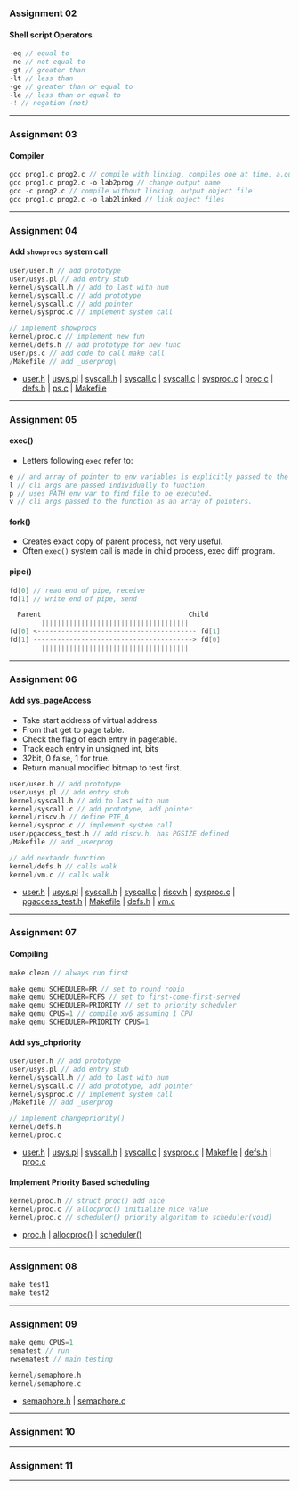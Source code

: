 ### __Assignment 02__
#### Shell script Operators
```java
-eq // equal to
-ne // not equal to
-gt // greater than
-lt // less than
-ge // greater than or equal to
-le // less than or equal to
-! // negation (not)
```
--------------------------------------------------
### __Assignment 03__
#### Compiler
```c
gcc prog1.c prog2.c // compile with linking, compiles one at time, a.out
gcc prog1.c prog2.c -o lab2prog // change output name
gcc -c prog2.c // compile without linking, output object file
gcc prog1.c prog2.c -o lab2linked // link object files
```
--------------------------------------------------
### __Assignment 04__
#### Add `showprocs` system call
```c
user/user.h // add prototype
user/usys.pl // add entry stub
kernel/syscall.h // add to last with num
kernel/syscall.c // add prototype
kernel/syscall.c // add pointer
kernel/sysproc.c // implement system call

// implement showprocs
kernel/proc.c // implement new fun
kernel/defs.h // add prototype for new func
user/ps.c // add code to call make call
/Makefile // add _userprog\
```
- [user.h][user_h_4] | [usys.pl][usys_pl_4] | [syscall.h][syscall_h_4] | [syscall.c][syscall_c_4] | [syscall.c][syscall_c_4] | [sysproc.c][sysproc_c_4] | [proc.c][proc_c_4] | [defs.h][defs_h_4] | [ps.c][ps_c_4] | [Makefile][Makefile__4]

[user_h_4]: https://github.com/coriandar/operatingSystems/blob/main/assignments/lab4-55/xv6-riscv/user/user.h#L29
[usys_pl_4]: https://github.com/coriandar/operatingSystems/blob/main/assignments/lab4-55/xv6-riscv/user/usys.pl#L20
[syscall_h_4]: https://github.com/coriandar/operatingSystems/blob/main/assignments/lab4-55/xv6-riscv/kernel/syscall.h#L24
[syscall_c_4]: https://github.com/coriandar/operatingSystems/blob/main/assignments/lab4-55/xv6-riscv/kernel/syscall.c#L108
[sysproc_c_4]: https://github.com/coriandar/operatingSystems/blob/main/assignments/lab4-55/xv6-riscv/kernel/sysproc.c#L18
[proc_c_4]: https://github.com/coriandar/operatingSystems/blob/main/assignments/lab4-55/xv6-riscv/kernel/proc.c#L31
[defs_h_4]: https://github.com/coriandar/operatingSystems/blob/main/assignments/lab4-55/xv6-riscv/kernel/defs.h#L107
[ps_c_4]: https://github.com/coriandar/operatingSystems/blob/main/assignments/lab4-55/xv6-riscv/user/ps.c
[Makefile__4]: https://github.com/coriandar/operatingSystems/blob/main/assignments/lab4-55/xv6-riscv/Makefile#L136
--------------------------------------------------
### __Assignment 05__
#### exec()
- Letters following `exec` refer to:
```java
e // and array of pointer to env variables is explicitly passed to the new process image.
l // cli args are passed individually to function.
p // uses PATH env var to find file to be executed.
v // cli args passed to the function as an array of pointers.
```

#### fork()
- Creates exact copy of parent process, not very useful.
- Often `exec()` system call is made in child process, exec diff program.

#### pipe()
```java
fd[0] // read end of pipe, receive
fd[1] // write end of pipe, send

  Parent                                     Child
        |||||||||||||||||||||||||||||||||||||
fd[0] <---------------------------------------- fd[1]
fd[1] ----------------------------------------> fd[0]
        |||||||||||||||||||||||||||||||||||||
```
--------------------------------------------------
### __Assignment 06__
#### Add sys_pageAccess
- Take start address of virtual address.
- From that get to page table.
- Check the flag of each entry in pagetable.
- Track each entry in unsigned int, bits
- 32bit, 0 false, 1 for true.
- Return manual modified bitmap to test first.

```c
user/user.h // add prototype
user/usys.pl // add entry stub
kernel/syscall.h // add to last with num
kernel/syscall.c // add prototype, add pointer
kernel/riscv.h // define PTE_A
kernel/sysproc.c // implement system call
user/pgaccess_test.h // add riscv.h, has PGSIZE defined
/Makefile // add _userprog

// add nextaddr function
kernel/defs.h // calls walk
kernel/vm.c // calls walk
```
- [user.h][user_h_6] | [usys.pl][usys_pl_6] | [syscall.h][syscall_h_6] | [syscall.c][syscall_c_6] | [riscv.h][riscv_h_6] | [sysproc.c][sysproc_c_6] | [pgaccess_test.h][pgaccess_test_h_6] | [Makefile][Makefile__6] | [defs.h][defs_h_6] | [vm.c][vm_c_6]

[user_h_6]: https://github.com/coriandar/operatingSystems/blob/main/assignments/lab6-55/xv6-riscv/user/user.h#L27
[usys_pl_6]: https://github.com/coriandar/operatingSystems/blob/main/assignments/lab6-55/xv6-riscv/user/usys.pl#L39
[syscall_h_6]: https://github.com/coriandar/operatingSystems/blob/main/assignments/lab6-55/xv6-riscv/kernel/syscall.h#L23
[syscall_c_6]: https://github.com/coriandar/operatingSystems/blob/main/assignments/lab6-55/xv6-riscv/kernel/syscall.c#L107
[riscv_h_6]: https://github.com/coriandar/operatingSystems/blob/main/assignments/lab6-55/xv6-riscv/kernel/riscv.h#L346
[sysproc_c_6]: https://github.com/coriandar/operatingSystems/blob/main/assignments/lab6-55/xv6-riscv/kernel/sysproc.c#L11
[pgaccess_test_h_6]: https://github.com/coriandar/operatingSystems/blob/main/assignments/lab6-55/xv6-riscv/user/pgaccess_test.c
[Makefile__6]: https://github.com/coriandar/operatingSystems/blob/main/assignments/lab6-55/xv6-riscv/Makefile#L135
[defs_h_6]: https://github.com/coriandar/operatingSystems/blob/main/assignments/lab6-55/xv6-riscv/kernel/defs.h#L174
[vm_c_6]: https://github.com/coriandar/operatingSystems/blob/main/assignments/lab6-55/xv6-riscv/kernel/vm.c#L149
--------------------------------------------------
### __Assignment 07__
#### Compiling
```c
make clean // always run first

make qemu SCHEDULER=RR // set to round robin
make qemu SCHEDULER=FCFS // set to first-come-first-served
make qemu SCHEDULER=PRIORITY // set to priority scheduler
make qemu CPUS=1 // compile xv6 assuming 1 CPU
make qemu SCHEDULER=PRIORITY CPUS=1
```

#### Add sys_chpriority
```c
user/user.h // add prototype
user/usys.pl // add entry stub
kernel/syscall.h // add to last with num
kernel/syscall.c // add prototype, add pointer
kernel/sysproc.c // implement system call
/Makefile // add _userprog

// implement changepriority()
kernel/defs.h
kernel/proc.c
```
- [user.h][user_h_7] | [usys.pl][usys_pl_7] | [syscall.h][syscall_h_7] | [syscall.c][syscall_c_7] | [sysproc.c][sysproc_c_7] | [Makefile][Makefile__7] | [defs.h][defs_h_7] | [proc.c][proc_c_7]

#### Implement Priority Based scheduling
```c
kernel/proc.h // struct proc() add nice
kernel/proc.c // allocproc() initialize nice value
kernel/proc.c // scheduler() priority algorithm to scheduler(void)
```
- [proc.h][proc_h_7] | [allocproc()][allocproc__7] | [scheduler()][scheduler__7]

[user_h_7]: https://github.com/coriandar/operatingSystems/blob/main/assignments/lab7-55/xv6-riscv/user/user.h#L27
[usys_pl_7]: https://github.com/coriandar/operatingSystems/blob/main/assignments/lab7-55/xv6-riscv/user/usys.pl#L40
[syscall_h_7]: https://github.com/coriandar/operatingSystems/blob/main/assignments/lab7-55/xv6-riscv/kernel/syscall.h#L24
[syscall_c_7]: https://github.com/coriandar/operatingSystems/blob/main/assignments/lab7-55/xv6-riscv/kernel/syscall.c#L108
[sysproc_c_7]: https://github.com/coriandar/operatingSystems/blob/main/assignments/lab7-55/xv6-riscv/kernel/sysproc.c#L11
[Makefile__7]: https://github.com/coriandar/operatingSystems/blob/main/assignments/lab7-55/xv6-riscv/Makefile#L144
[defs_h_7]: https://github.com/coriandar/operatingSystems/blob/main/assignments/lab7-55/xv6-riscv/kernel/defs.h#L110
[proc_c_7]: https://github.com/coriandar/operatingSystems/blob/main/assignments/lab7-55/xv6-riscv/kernel/proc.c#L561
[proc_h_7]: https://github.com/coriandar/operatingSystems/blob/main/assignments/lab7-55/xv6-riscv/kernel/proc.h#L117
[allocproc__7]: https://github.com/coriandar/operatingSystems/blob/main/assignments/lab7-55/xv6-riscv/kernel/proc.c#L127
[scheduler__7]: https://github.com/coriandar/operatingSystems/blob/main/assignments/lab7-55/xv6-riscv/kernel/proc.c#L519
--------------------------------------------------
### __Assignment 08__
```c
make test1
make test2
```
--------------------------------------------------
### __Assignment 09__
```c
make qemu CPUS=1
sematest // run
rwsematest // main testing

kernel/semaphore.h
kernel/semaphore.c
```
- [semaphore.h][semaphore_h_9] | [semaphore.c][semaphore_c_9]

[semaphore_h_9]: https://github.com/coriandar/operatingSystems/blob/main/assignments/lab9-55/xv6-riscv/kernel/semaphore.h
[semaphore_c_9]: https://github.com/coriandar/operatingSystems/blob/main/assignments/lab9-55/xv6-riscv/kernel/semaphore.c
--------------------------------------------------
### __Assignment 10__
--------------------------------------------------
### __Assignment 11__
--------------------------------------------------